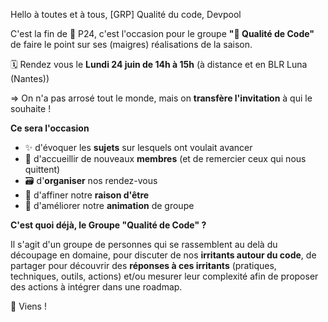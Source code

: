 Hello à toutes et à tous, [GRP] Qualité du code, Devpool

C'est la fin de 🌱 P24, c'est l'occasion pour le groupe **"🧼 Qualité de Code"** de faire le point sur ses (maigres) réalisations de la saison.

🗓️ Rendez vous le **Lundi 24 juin de 14h à 15h** (à distance et en BLR Luna (Nantes))

=> On n'a pas arrosé tout le monde, mais on **transfère l'invitation** à qui le souhaite !

**Ce sera l'occasion** 

- ✨ d'évoquer les **sujets** sur lesquels ont voulait avancer
- 👥 d'accueillir de nouveaux **membres** (et de remercier ceux qui nous quittent)
- 🗃️ d'**organiser** nos rendez-vous 
- 🧬 d'affiner notre **raison d'être** 
- 🎃 d'améliorer notre **animation** de groupe

**C'est quoi déjà, le Groupe "Qualité de Code" ?**

Il s'agit d'un groupe de personnes qui se rassemblent au delà du découpage en domaine, pour discuter de nos **irritants autour du code**, de partager pour découvrir des **réponses à ces irritants** (pratiques, techniques, outils, actions) et/ou mesurer leur complexité afin de proposer des actions à intégrer dans une roadmap.

🫵 Viens !
